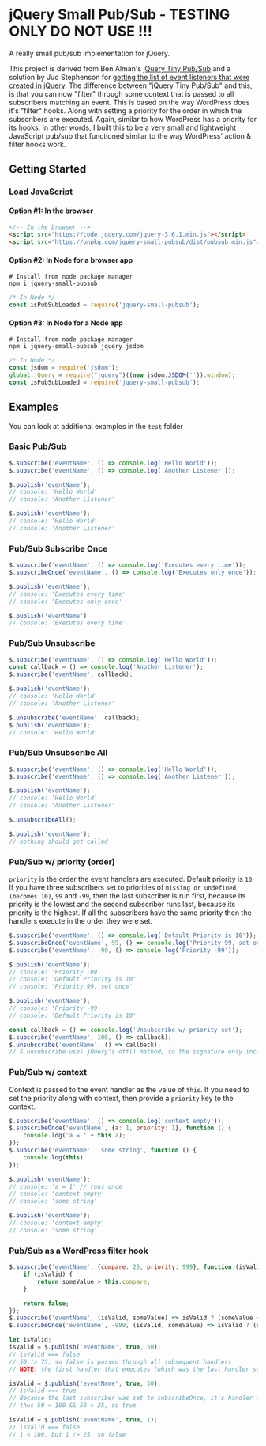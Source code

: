 # jQuery Small Pub/Sub - TESTING ONLY DO NOT USE !!!

A really small pub/sub implementation for jQuery.

This project is derived from Ben Alman's [jQuery Tiny Pub/Sub](https://github.com/cowboy/jquery-tiny-pubsub/) and a solution by Jud Stephenson for [getting the list of event listeners that were created in jQuery](https://stackoverflow.com/a/2518441/10184589). The difference between "jQuery Tiny Pub/Sub" and this, is that you can now "filter" through some context that is passed to all subscribers matching an event. This is based on the way WordPress does it's "filter" hooks. Along with setting a priority for the order in which the subscribers are executed. Again, similar to how WordPress has a priority for its hooks. In other words, I built this to be a very small and lightweight JavaScript pub/sub that functioned similar to the way WordPress' action & filter hooks work.

## Getting Started

### Load JavaScript

#### Option #1: In the browser

```html
<!-- In the browser -->
<script src="https://code.jquery.com/jquery-3.6.1.min.js"></script>
<script src="https://unpkg.com/jquery-small-pubsub/dist/pubsub.min.js"></script>
```

#### Option #2: In Node for a browser app

```shell
# Install from node package manager
npm i jquery-small-pubsub
```

```javascript
/* In Node */
const isPubSubLoaded = require('jquery-small-pubsub');
```

#### Option #3: In Node for a Node app

```shell
# Install from node package manager
npm i jquery-small-pubsub jquery jsdom
```

```javascript
/* In Node */
const jsdom = require('jsdom');
global.jQuery = require("jquery")((new jsdom.JSDOM('')).window);
const isPubSubLoaded = require('jquery-small-pubsub');
```

## Examples

You can look at additional examples in the `test` folder

### Basic Pub/Sub

```javascript
$.subscribe('eventName', () => console.log('Hello World'));
$.subscribe('eventName', () => console.log('Another Listener'));

$.publish('eventName');
// console: 'Hello World'
// console: 'Another Listener'

$.publish('eventName');
// console: 'Hello World'
// console: 'Another Listener'
```

### Pub/Sub Subscribe Once

```javascript
$.subscribe('eventName', () => console.log('Executes every time'));
$.subscribeOnce('eventName', () => console.log('Executes only once'));

$.publish('eventName');
// console: 'Executes every time'
// console: 'Executes only once'

$.publish('eventName')
// console: 'Executes every time'
```

### Pub/Sub Unsubscribe

```javascript
$.subscribe('eventName', () => console.log('Hello World'));
const callback = () => console.log('Another Listener');
$.subscribe('eventName', callback);

$.publish('eventName');
// console: 'Hello World'
// console: 'Another Listener'

$.unsubscribe('eventName', callback);
$.publish('eventName');
// console: 'Hello World'
```

### Pub/Sub Unsubscribe All

```javascript
$.subscribe('eventName', () => console.log('Hello World'));
$.subscribe('eventName', () => console.log('Another Listener'));

$.publish('eventName');
// console: 'Hello World'
// console: 'Another Listener'

$.unsubscribeAll();

$.publish('eventName');
// nothing should get called
```

### Pub/Sub w/ priority (order)

`priority` is the order the event handlers are executed. Default priority is `10`. If you have three subscribers set to priorities of `missing or undefined (becomes 10)`, `99` and `-99`, then the last subscriber is run first, because its priority is the lowest and the second subscriber runs last, because its priority is the highest. If all the subscribers have the same priority then the handlers execute in the order they were set.

```javascript
$.subscribe('eventName', () => console.log('Default Priority is 10'));
$.subscribeOnce('eventName', 99, () => console.log('Priority 99, set once'));
$.subscribe('eventName', -99, () => console.log('Priority -99'));

$.publish('eventName');
// console: 'Priority -99'
// console: 'Default Priority is 10'
// console: 'Priority 99, set once'

$.publish('eventName');
// console: 'Priority -99'
// console: 'Default Priority is 10'

const callback = () => console.log('Unsubscribe w/ priority set');
$.subscribe('eventName', 100, () => callback);
$.unsubscribe('eventName', () => callback);
// $.unsubscribe uses jQuery's off() method, so the signature only includes the name and event handler
```

### Pub/Sub w/ context

Context is passed to the event handler as the value of `this`.
If you need to set the priority along with context, then provide a `priority` key to the context.

```javascript
$.subscribe('eventName', () => console.log('context empty'));
$.subscribeOnce('eventName', {a: 1, priority: 1}, function () {
	console.log('a = ' + this.a);
});
$.subscribe('eventName', 'some string', function () {
	console.log(this)
});

$.publish('eventName');
// console: 'a = 1' // runs once
// console: 'context empty'
// console: 'some string'

$.publish('eventName');
// console: 'context empty'
// console: 'some string'
```

### Pub/Sub as a WordPress filter hook

```javascript
$.subscribe('eventName', {compare: 25, priority: 999}, function (isValid, someValue) {
	if (isValid) {
		return someValue > this.compare;
	}

	return false;
});
$.subscribe('eventName', (isValid, someValue) => isValid ? (someValue < 100) : false);
$.subscribeOnce('eventName', -999, (isValid, someValue) => isValid ? (someValue > 75) : false);

let isValid;
isValid = $.publish('eventName', true, 50);
// isValid === false
// 50 !> 75, so false is passed through all subsequent handlers
// NOTE: the first handler that executes (which was the last handler set, having a priority of -999) only runs once

isValid = $.publish('eventName', true, 50);
// isValid === true
// Because the last subscriber was set to subscribeOnce, it's handler doesn't get called this time
// thus 50 < 100 && 50 > 25, so true

isValid = $.publish('eventName', true, 1);
// isValid === false
// 1 < 100, but 1 !> 25, so false
```